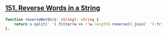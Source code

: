 ## [151. Reverse Words in a String](https://leetcode.com/problems/reverse-words-in-a-string/description/)
```typescript
function reverseWords(s: string): string {
    return s.split(' ').filter(w => !!w.length).reverse().join(' ').trim();
};

```